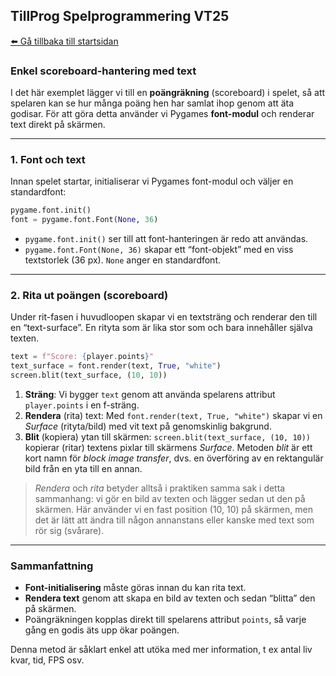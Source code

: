 ## TillProg Spelprogrammering VT25
[⬅️ Gå tillbaka till startsidan](../../README.md)

### Enkel scoreboard-hantering med text

I det här exemplet lägger vi till en **poängräkning** (scoreboard) i spelet, så att spelaren kan se hur många poäng hen har samlat ihop genom att äta godisar. För att göra detta använder vi Pygames **font-modul** och renderar text direkt på skärmen.

---

### 1. Font och text

Innan spelet startar, initialiserar vi Pygames font-modul och väljer en standardfont:

```python
pygame.font.init()
font = pygame.font.Font(None, 36) 
```

- `pygame.font.init()` ser till att font-hanteringen är redo att användas.  
- `pygame.font.Font(None, 36)` skapar ett “font-objekt” med en viss textstorlek (36 px). `None` anger en standardfont.

---

### 2. Rita ut poängen (scoreboard)

Under rit-fasen i huvudloopen skapar vi en textsträng och renderar den till en “text-surface”. En rityta som är lika stor som och bara innehåller själva texten.

```python
text = f"Score: {player.points}"
text_surface = font.render(text, True, "white")
screen.blit(text_surface, (10, 10))
```

1. **Sträng**: Vi bygger `text` genom att använda spelarens attribut `player.points` i en f-sträng.
2. **Rendera** (rita) text: Med `font.render(text, True, "white")` skapar vi en *Surface* (rityta/bild) med vit text på genomskinlig bakgrund.
3. **Blit** (kopiera) ytan till skärmen: `screen.blit(text_surface, (10, 10))` kopierar (ritar) textens pixlar till skärmens *Surface*. Metoden *blit* är ett kort namn för *block image transfer*, dvs. en överföring av en rektangulär bild från en yta till en annan.

> *Rendera* och *rita* betyder alltså i praktiken samma sak i detta sammanhang: vi gör en bild av texten och lägger sedan ut den på skärmen. Här använder vi en fast position (10, 10) på skärmen, men det är lätt att ändra till någon annanstans eller kanske med text som rör sig (svårare).

---

### Sammanfattning

- **Font-initialisering** måste göras innan du kan rita text.  
- **Rendera text** genom att skapa en bild av texten och sedan “blitta” den på skärmen.  
- Poängräkningen kopplas direkt till spelarens attribut `points`, så varje gång en godis äts upp ökar poängen.

Denna metod är såklart enkel att utöka med mer information, t ex antal liv kvar, tid, FPS osv.
